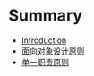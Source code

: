 # Summary

* [Introduction](README.md)
* [面向对象设计原则](chapter1.md)
* [单一职责原则](dan-yi-zhi-ze-yuan-ze.md)

